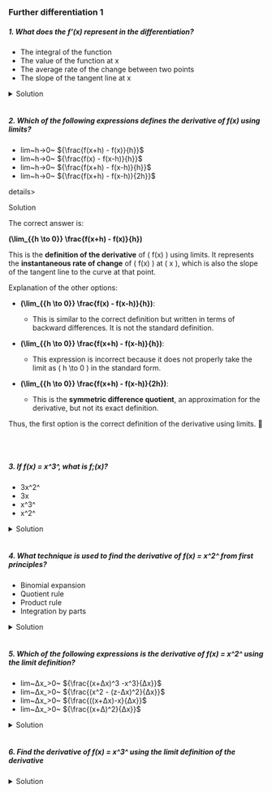 ### Further differentiation 1

##### 1. What does the f'(x) represent in the differentiation?

- The integral of the function
- The value of the function at x
- The average rate of the change between two points
- The slope of the tangent line at x

<details>
  <summary>Solution</summary>

The correct answer is:

**The slope of the tangent line at x**

\( f'(x) \) represents the **instantaneous rate of change** of the function at \( x \), which is the **slope of the tangent line** to the curve at that point.

  </br>

</details>

</br>

##### 2. Which of the following expressions defines the derivative of f(x) using limits?

- lim~h->0~ ${\frac{f(x+h) - f(x)}{h}}$
- lim~h->0~ ${\frac{f(x) - f(x-h)}{h}}$
- lim~h->0~ ${\frac{f(x+h) - f(x-h)}{h}}$
- lim~h->0~ ${\frac{f(x+h) - f(x-h)}{2h}}$

details>

  <summary>Solution</summary>

The correct answer is:

**\(\lim\_{{h \to 0}} \frac{f(x+h) - f(x)}{h}\)**

This is the **definition of the derivative** of \( f(x) \) using limits. It represents the **instantaneous rate of change** of \( f(x) \) at \( x \), which is also the slope of the tangent line to the curve at that point.

Explanation of the other options:

- **\(\lim\_{{h \to 0}} \frac{f(x) - f(x-h)}{h}\)**:

  - This is similar to the correct definition but written in terms of backward differences. It is not the standard definition.

- **\(\lim\_{{h \to 0}} \frac{f(x+h) - f(x-h)}{h}\)**:

  - This expression is incorrect because it does not properly take the limit as \( h \to 0 \) in the standard form.

- **\(\lim\_{{h \to 0}} \frac{f(x+h) - f(x-h)}{2h}\)**:
  - This is the **symmetric difference quotient**, an approximation for the derivative, but not its exact definition.

Thus, the first option is the correct definition of the derivative using limits. 🚀

  </br>

</details>

</br>

##### 3. If f(x) = x^3^, what is f;(x)?

- 3x^2^
- 3x
- x^3^
- x^2^

<details>
  <summary>Solution</summary>

Given the function:
\[
f(x) = x^3
\]

To find \( f'(x) \), we use the **power rule** of differentiation:

\[
\frac{d}{dx} x^n = n x^{n-1}
\]

Applying this rule:

\[
f'(x) = 3x^{3-1} = 3x^2
\]

Correct Answer:

✅ **3x²**

  </br>

</details>

</br>

##### 4. What technique is used to find the derivative of f(x) = x^2^ from first principles?

- Binomial expansion
- Quotient rule
- Product rule
- Integration by parts

<details>
  <summary>Solution</summary>

The correct answer is:

✅ **Binomial expansion**

### Explanation:

To find the derivative of \( f(x) = x^2 \) **from first principles**, we use the **definition of the derivative**:

\[
f'(x) = \lim\_{{h \to 0}} \frac{f(x+h) - f(x)}{h}
\]

Substituting \( f(x) = x^2 \):

\[
f'(x) = \lim\_{{h \to 0}} \frac{(x+h)^2 - x^2}{h}
\]

Expanding \( (x+h)^2 \) using **binomial expansion**:

\[
(x+h)^2 = x^2 + 2xh + h^2
\]

Now, substitute back:

\[
f'(x) = \lim\_{{h \to 0}} \frac{x^2 + 2xh + h^2 - x^2}{h}
\]

\[
= \lim\_{{h \to 0}} \frac{2xh + h^2}{h}
\]

Factor out \( h \):

\[
= \lim\_{{h \to 0}} (2x + h)
\]

As \( h \to 0 \), we get:

\[
f'(x) = 2x
\]

### Why the other options are incorrect:

- **Quotient Rule**: Used for functions of the form \( \frac{f(x)}{g(x)} \), which is not applicable here.
- **Product Rule**: Used when differentiating a product of two functions, but \( x^2 \) is a single function.
- **Integration by Parts**: This is an integration technique, not differentiation.

Thus, **binomial expansion** is the correct technique when differentiating \( f(x) = x^2 \) from first principles. 🚀e

  </br>

</details>

</br>

##### 5. Which of the following expressions is the derivative of f(x) = x^2^ using the limit definition?

- lim~Δx\_>0~ ${\frac{(x+Δx)^3 -x^3}{Δx}}$
- lim~Δx\_>0~ ${\frac{(x^2 - (z-Δx)^2}{Δx}}$
- lim~Δx\_>0~ ${\frac{((x+Δx)-x}{Δx}}$
- lim~Δx\_>0~ ${\frac{(x+Δ)^2}{Δx}}$

<details>
  <summary>Solution</summary>

The correct expression that represents the derivative of \( f(x) = x^2 \) using the **limit definition of a derivative** is:

✅
\[
\lim\_{\Delta x \to 0} \frac{(x+\Delta x)^2 - x^2}{\Delta x}
\]

However, none of the given options seem to be exactly correct. Let's analyze them:

1. **\(\lim\_{\Delta x \to 0} \frac{(x+\Delta x)^3 - x^3}{\Delta x}\)**

   - Incorrect. This is the derivative definition for \( f(x) = x^3 \), not \( x^2 \).

2. **\(\lim\_{\Delta x \to 0} \frac{x^2 - (z-\Delta x)^2}{\Delta x}\)**

   - Incorrect. This does not match the standard limit definition of the derivative.

3. **\(\lim\_{\Delta x \to 0} \frac{( (x+\Delta x) - x )}{\Delta x}\)**

   - Incorrect. This simplifies to \( \frac{\Delta x}{\Delta x} = 1 \), which is not the derivative of \( x^2 \).

4. **\(\lim\_{\Delta x \to 0} \frac{(x+\Delta)^2}{\Delta x}\)**
   - Incorrect. It should be **\(\frac{(x+\Delta x)^2 - x^2}{\Delta x}\)** instead.

Correct Limit Definition for \( f(x) = x^2 \):

\[
f'(x) = \lim\_{\Delta x \to 0} \frac{(x+\Delta x)^2 - x^2}{\Delta x}
\]

Expanding \( (x+\Delta x)^2 \) using binomial expansion:

\[
= \lim\_{\Delta x \to 0} \frac{x^2 + 2x\Delta x + (\Delta x)^2 - x^2}{\Delta x}
\]

\[
= \lim\_{\Delta x \to 0} \frac{2x\Delta x + (\Delta x)^2}{\Delta x}
\]

\[
= \lim\_{\Delta x \to 0} (2x + \Delta x)
\]

\[
= 2x
\]

Thus, **\( f'(x) = 2x \)**, but none of the answer choices match the correct limit definition exactly. If you have a formatting issue in your options, check for a choice similar to:

\[
\lim\_{\Delta x \to 0} \frac{(x+\Delta x)^2 - x^2}{\Delta x}
\]

  </br>

</details>

</br>

##### 6. Find the derivative of f(x) = x^3^ using the limit definition of the derivative

<details>
  <summary>Solution</summary>

To find the derivative of \( f(x) = x^3 \) using the **limit definition of a derivative**, we use:

\[
f'(x) = \lim\_{{h \to 0}} \frac{f(x+h) - f(x)}{h}
\]

Step 1: Substitute \( f(x) = x^3 \)

\[
f'(x) = \lim\_{{h \to 0}} \frac{(x+h)^3 - x^3}{h}
\]

Step 2: Expand \( (x+h)^3 \) using the **binomial expansion**:

\[
(x+h)^3 = x^3 + 3x^2h + 3xh^2 + h^3
\]
Step 3: Substitute back into the limit expression

\[
f'(x) = \lim\_{{h \to 0}} \frac{x^3 + 3x^2h + 3xh^2 + h^3 - x^3}{h}
\]

Step 4: Simplify the numerator

\[
f'(x) = \lim\_{{h \to 0}} \frac{3x^2h + 3xh^2 + h^3}{h}
\]

Factor out \( h \):

\[
f'(x) = \lim\_{{h \to 0}} (3x^2 + 3xh + h^2)
\]

Step 5: Take the limit as \( h \to 0 \)

\[
f'(x) = 3x^2 + 3x(0) + 0^2
\]

\[
f'(x) = 3x^2
\]

Final Answer:

\[
\mathbf{f'(x) = 3x^2}
\]

This confirms that the derivative of \( x^3 \) is **\( 3x^2 \)** using the first principles (limit definition of a derivative). 🚀

  </br>

</details>

</br>
